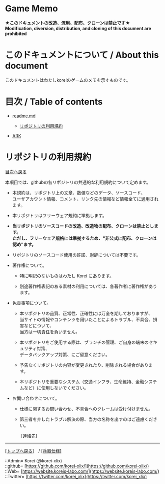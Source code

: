# Game Memo
  

**★このドキュメントの改造、流用、配布、クローンは禁止です★**  
    **Modification, diversion, distribution, and cloning of this document are prohibited**  
  

<h1 id="aHowto">このドキュメントについて / About this document</h1>  
このドキュメントはわたしkoreiのゲームのメモを示すものです。  
  





<h1 id="aMokuji">目次 / Table of contents</h1>  

* [readme.md](/readme.md)
  * [リポジトリの利用規約](#aRules)

* [ARK](ARK/readme.md)
  





<h1 id="aRules">リポジトリの利用規約</h1>  
  
  [目次へ戻る](#aMokuji)  
  

本項目では、githubの各リポジトリの共通的な利用規約について定めます。  

* 本規約は、リポジトリ上の文章、数値などのデータ、ソースコード、  
  ユーザアカウント情報、コメント、リンク先の情報など情報全てに適用されます。  

* 本リポジトリはフリーウェア規約に準拠します。

* **当リポジトリのソースコードの改造、改造物の配布、クローンは禁止とします。**  
  **ただし、フリーウェア規格には準拠するため、"非公式に配布、クローンは認め"ます。**  

* リポジトリのソースコード使用の許諾、謝辞については不要です。  

* 著作権について。

  * 特に明記のないものはわたし Korei にあります。  

  * 別途著作権表記のある素材の利用については、各著作者に著作権があります。  

* 免責事項について。  

  * 本リポジトリの品質、正常性、正確性には万全を期しておりますが、  
    当サイトの情報やコンテンツを用いたことによるトラブル、不具合、損害などについて、  
    当方は一切責任を負いません。  

  * 本リポジトリをご使用する際は、ブランチの管理、ご自身の端末のセキュリティ対策、  
    データバックアップ対策、にご留意ください。  

  * 予告なくリポジトリの内容が変更されたり、削除される場合があります。  

  * 本リポジトリを重要なシステム（交通インフラ、生命維持、金融システムなど）に使用しないでください。  

* お問い合わせについて。  

  * 仕様に関するお問い合わせ、不具合へのクレームは受け付けません。  

  * 第三者を介したトラブル解決の際、当方の名称を出すのはご遠慮ください。  
  
  　　[[連絡先]](https://website.koreis-labo.com/rules/contact.htm)  
  





***
[[トップへ戻る]](/readme.md)　/
[[兵器仕様]](/unit/readme.md)  
  
::Admin= Korei (@korei-xlix)  
::github= [https://github.com/korei-xlix/](https://github.com/korei-xlix/)  
::Web= [https://website.koreis-labo.com/](https://website.koreis-labo.com/)  
::Twitter= [https://twitter.com/korei_xlix](https://twitter.com/korei_xlix)  
